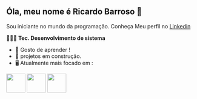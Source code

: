 ## Óla, meu nome é Ricardo Barroso 👋
Sou iniciante no mundo da programação.
Conheça Meu perfil no [Linkedin](https://www.linkedin.com/in/ricardo-barroso-b9a9b1126/)

🙎🏽‍♂️ **Tec. Desenvolvimento de sistema**
- 💬 Gosto de aprender ! 
- 💬 projetos em construção.
- 🖥️ Atualmente mais focado em :
  
<div display="inline">
  <img width='50' heigth='50' src="https://cdn.jsdelivr.net/gh/devicons/devicon@latest/icons/python/python-original-wordmark.svg" />
  <img width='50' heigth='50' src="https://cdn.jsdelivr.net/gh/devicons/devicon@latest/icons/mysql/mysql-original-wordmark.svg" />
  <img  width='50' heigth='50' src="https://cdn.jsdelivr.net/gh/devicons/devicon@latest/icons/html5/html5-original-wordmark.svg" />
</div>  

  </br>



<!--
**barrosoricardo/barrosoricardo** is a ✨ _special_ ✨ repository because its `README.md` (this file) appears on your GitHub profile.

Here are some ideas to get you started:

- 🔭 I’m currently working on ...
- 🌱 I’m currently learning ...
- 👯 I’m looking to collaborate on ...
- 🤔 I’m looking for help with ...
- 💬 Ask me about ...
- 📫 How to reach me: ...
- 😄 Pronouns: ...
- ⚡ Fun fact: ...
-->
